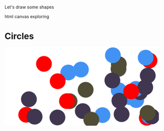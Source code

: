 Let's draw some shapes

html canvas exploring

# Circles

![circles animation](./assets/circles.png)
